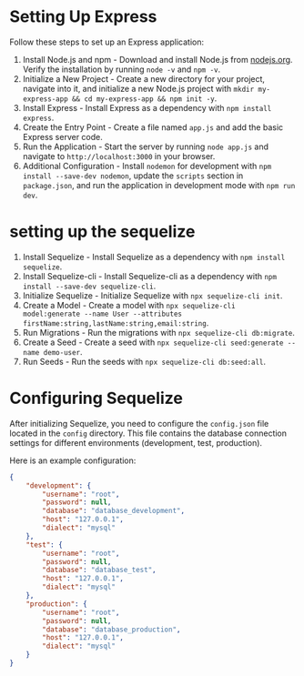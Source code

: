 # Setting Up Express

Follow these steps to set up an Express application:

1. Install Node.js and npm - Download and install Node.js from [nodejs.org](https://nodejs.org/). Verify the installation by running `node -v` and `npm -v`.
2. Initialize a New Project - Create a new directory for your project, navigate into it, and initialize a new Node.js project with `mkdir my-express-app && cd my-express-app && npm init -y`.
3. Install Express - Install Express as a dependency with `npm install express`.
4. Create the Entry Point - Create a file named `app.js` and add the basic Express server code.
5. Run the Application - Start the server by running `node app.js` and navigate to `http://localhost:3000` in your browser.
6. Additional Configuration - Install `nodemon` for development with `npm install --save-dev nodemon`, update the `scripts` section in `package.json`, and run the application in development mode with `npm run dev`.


# setting up the sequelize 
1. Install Sequelize - Install Sequelize as a dependency with `npm install sequelize`.
2. Install Sequelize-cli - Install Sequelize-cli as a dependency with `npm install --save-dev sequelize-cli`.
3. Initialize Sequelize - Initialize Sequelize with `npx sequelize-cli init`.
4. Create a Model - Create a model with `npx sequelize-cli model:generate --name User --attributes firstName:string,lastName:string,email:string`.
5. Run Migrations - Run the migrations with `npx sequelize-cli db:migrate`.
6. Create a Seed - Create a seed with `npx sequelize-cli seed:generate --name demo-user`.
7. Run Seeds - Run the seeds with `npx sequelize-cli db:seed:all`.

# Configuring Sequelize

After initializing Sequelize, you need to configure the `config.json` file located in the `config` directory. This file contains the database connection settings for different environments (development, test, production).

Here is an example configuration:

```json
{
    "development": {
        "username": "root",
        "password": null,
        "database": "database_development",
        "host": "127.0.0.1",
        "dialect": "mysql"
    },
    "test": {
        "username": "root",
        "password": null,
        "database": "database_test",
        "host": "127.0.0.1",
        "dialect": "mysql"
    },
    "production": {
        "username": "root",
        "password": null,
        "database": "database_production",
        "host": "127.0.0.1",
        "dialect": "mysql"
    }
}
```


